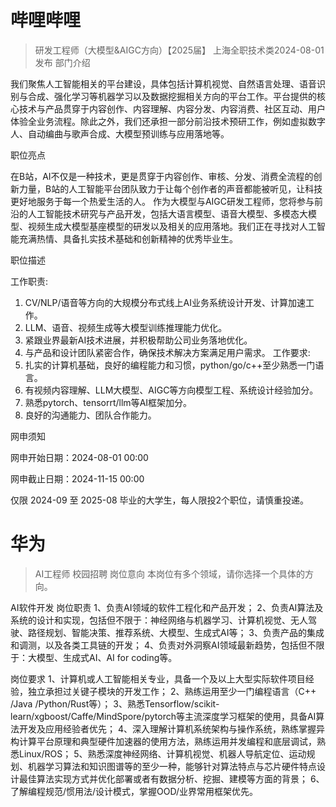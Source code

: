# 哔哩哔哩

> 研发工程师（大模型&AIGC方向）【2025届】
上海全职技术类2024-08-01 发布
部门介绍

我们聚焦人工智能相关的平台建设，具体包括计算机视觉、自然语言处理、语音识别与合成、强化学习等机器学习以及数据挖掘相关方向的平台工作。平台提供的核心技术与产品贯穿于内容创作、内容理解、内容分发、内容消费、社区互动、用户体验全业务流程。除此之外，我们还承担一部分前沿技术预研工作，例如虚拟数字人、自动编曲与歌声合成、大模型预训练与应用落地等。

职位亮点

在B站，AI不仅是一种技术，更是贯穿于内容创作、审核、分发、消费全流程的创新力量，B站的人工智能平台团队致力于让每个创作者的声音都能被听见，让科技更好地服务于每一个热爱生活的人。
作为大模型与AIGC研发工程师，您将参与前沿的人工智能技术研究与产品开发，包括大语言模型、语音大模型、多模态大模型、视频生成大模型基座模型的研发以及相关的应用落地。我们正在寻找对人工智能充满热情、具备扎实技术基础和创新精神的优秀毕业生。

职位描述

工作职责:
1. CV/NLP/语音等方向的大规模分布式线上AI业务系统设计开发、计算加速工作。
2. LLM、语音、视频生成等大模型训练推理能力优化。
3. 紧跟业界最新AI技术进展，并积极帮助公司业务落地优化。
4. 与产品和设计团队紧密合作，确保技术解决方案满足用户需求。
工作要求:
1. 扎实的计算机基础，良好的编程能力和习惯，python/go/c++至少熟悉一门语言。
2. 有视频内容理解、LLM大模型、AIGC等方向模型工程、系统设计经验加分。
3. 熟悉pytorch、tensorrt/llm等AI框架加分。
4. 良好的沟通能力、团队合作能力。

网申须知

 网申开始日期：2024-08-01 00:00

 网申截止日期：2024-11-15 00:00

仅限 2024-09 至 2025-08 毕业的大学生，每人限投2个职位，请慎重投递。

# 华为

> AI工程师
校园招聘
岗位意向
本岗位有多个领域，请你选择一个具体的方向。

AI软件开发
岗位职责
1、负责AI领域的软件工程化和产品开发；
2、负责AI算法及系统的设计和实现，包括但不限于：神经网络与机器学习、计算机视觉、无人驾驶、路径规划、智能决策、推荐系统、大模型、生成式AI等；
3、负责产品的集成和调测，以及各类工具链的开发；
4、负责对外洞察AI领域最新趋势，包括但不限于：大模型、生成式AI、AI for coding等。

岗位要求
1、计算机或人工智能相关专业，具备一个及以上大型实际软件项目经验，独立承担过关键子模块的开发工作；
2、熟练运用至少一门编程语言（C++ /Java /Python/Rust等）；
3、熟悉Tensorflow/scikit-learn/xgboost/Caffe/MindSpore/pytorch等主流深度学习框架的使用，具备AI算法开发及应用经验者优先；
4、深入理解计算机系统架构与操作系统，熟练掌握异构计算平台原理和典型硬件加速器的使用方法，熟练运用并发编程和底层调试，熟悉Linux/ROS；
5、熟悉深度神经网络、计算机视觉、机器人导航定位、运动规划、机器学习算法和知识图谱等的至少一种，能够针对算法特点与芯片硬件特点设计最佳算法实现方式并优化部署或者有数据分析、挖掘、建模等方面的背景；
6、了解编程规范/惯用法/设计模式，掌握OOD/业界常用框架优先。
